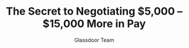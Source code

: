 ---
title: The Secret to Negotiating $5,000 – $15,000 More in Pay
publication: glassdoor
article_url: https://www.glassdoor.com/blog/negotiation-secrets/
author: Glassdoor Team
thumbnail: glassdoor.jpeg
publication_date: 08-15-2018
---